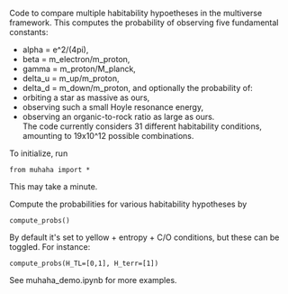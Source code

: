 Code to compare multiple habitability hypoetheses in the multiverse framework.  This computes the probability of observing five fundamental constants:
- alpha = e^2/(4pi), 
- beta = m_electron/m_proton,
- gamma = m_proton/M_planck,
- delta_u = m_up/m_proton,
- delta_d = m_down/m_proton, 
and optionally the probability of:
- orbiting a star as massive as ours, 
- observing such a small Hoyle resonance energy, 
- observing an organic-to-rock ratio as large as ours.  
The code currently considers 31 different habitability conditions, amounting to 19x10^12 possible combinations.

To initialize, run

`from muhaha import *`

This may take a minute.

Compute the probabilities for various habitability hypotheses by

`compute_probs()`

By default it's set to yellow + entropy + C/O conditions, but these can be toggled.  For instance:

`compute_probs(H_TL=[0,1], H_terr=[1])`

See muhaha_demo.ipynb for more examples.
